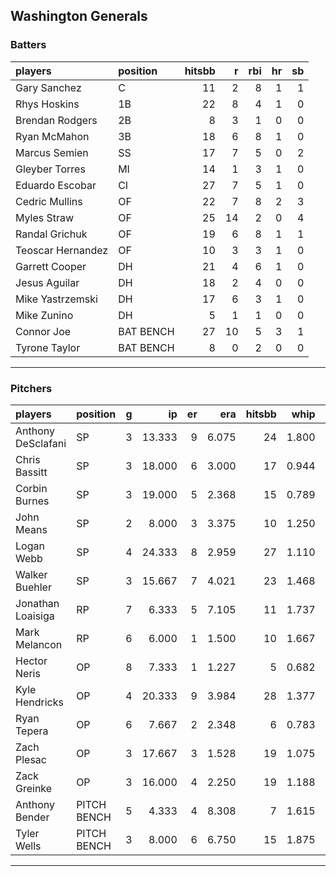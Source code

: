 ## Washington Generals

### Batters

 
|players           |position  | hitsbb|  r| rbi| hr| sb| 
|:-----------------|:---------|------:|--:|---:|--:|--:| 
|Gary Sanchez      |C         |     11|  2|   8|  1|  1| 
|Rhys Hoskins      |1B        |     22|  8|   4|  1|  0| 
|Brendan Rodgers   |2B        |      8|  3|   1|  0|  0| 
|Ryan McMahon      |3B        |     18|  6|   8|  1|  0| 
|Marcus Semien     |SS        |     17|  7|   5|  0|  2| 
|Gleyber Torres    |MI        |     14|  1|   3|  1|  0| 
|Eduardo Escobar   |CI        |     27|  7|   5|  1|  0| 
|Cedric Mullins    |OF        |     22|  7|   8|  2|  3| 
|Myles Straw       |OF        |     25| 14|   2|  0|  4| 
|Randal Grichuk    |OF        |     19|  6|   8|  1|  1| 
|Teoscar Hernandez |OF        |     10|  3|   3|  1|  0| 
|Garrett Cooper    |DH        |     21|  4|   6|  1|  0| 
|Jesus Aguilar     |DH        |     18|  2|   4|  0|  0| 
|Mike Yastrzemski  |DH        |     17|  6|   3|  1|  0| 
|Mike Zunino       |DH        |      5|  1|   1|  0|  0| 
|Connor Joe        |BAT BENCH |     27| 10|   5|  3|  1| 
|Tyrone Taylor     |BAT BENCH |      8|  0|   2|  0|  0| 


* * *

### Pitchers

 
|players            |position    |  g|     ip| er|   era| hitsbb|  whip| so|  w| sv| 
|:------------------|:-----------|--:|------:|--:|-----:|------:|-----:|--:|--:|--:| 
|Anthony DeSclafani |SP          |  3| 13.333|  9| 6.075|     24| 1.800| 13|  0|  0| 
|Chris Bassitt      |SP          |  3| 18.000|  6| 3.000|     17| 0.944| 20|  2|  0| 
|Corbin Burnes      |SP          |  3| 19.000|  5| 2.368|     15| 0.789| 22|  1|  0| 
|John Means         |SP          |  2|  8.000|  3| 3.375|     10| 1.250|  7|  0|  0| 
|Logan Webb         |SP          |  4| 24.333|  8| 2.959|     27| 1.110| 17|  2|  0| 
|Walker Buehler     |SP          |  3| 15.667|  7| 4.021|     23| 1.468| 11|  1|  0| 
|Jonathan Loaisiga  |RP          |  7|  6.333|  5| 7.105|     11| 1.737|  6|  0|  0| 
|Mark Melancon      |RP          |  6|  6.000|  1| 1.500|     10| 1.667|  2|  0|  2| 
|Hector Neris       |OP          |  8|  7.333|  1| 1.227|      5| 0.682|  6|  1|  0| 
|Kyle Hendricks     |OP          |  4| 20.333|  9| 3.984|     28| 1.377| 19|  1|  0| 
|Ryan Tepera        |OP          |  6|  7.667|  2| 2.348|      6| 0.783|  8|  0|  0| 
|Zach Plesac        |OP          |  3| 17.667|  3| 1.528|     19| 1.075| 10|  1|  0| 
|Zack Greinke       |OP          |  3| 16.000|  4| 2.250|     19| 1.188|  2|  0|  0| 
|Anthony Bender     |PITCH BENCH |  5|  4.333|  4| 8.308|      7| 1.615|  3|  0|  2| 
|Tyler Wells        |PITCH BENCH |  3|  8.000|  6| 6.750|     15| 1.875|  6|  0|  0| 


* * *


